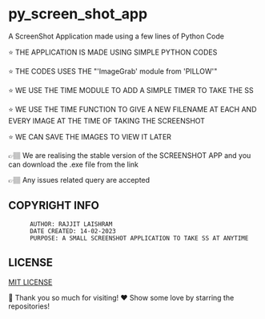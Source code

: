 # py_screen_shot_app
A ScreenShot Application made using a few lines of Python Code

⭐ THE APPLICATION IS MADE USING SIMPLE PYTHON CODES

⭐ THE CODES USES THE "'ImageGrab' module from 'PILLOW'"

⭐ WE USE THE TIME MODULE TO ADD A SIMPLE TIMER TO TAKE THE SS

⭐ WE USE THE TIME FUNCTION TO GIVE A NEW FILENAME AT EACH AND EVERY IMAGE AT THE TIME OF TAKING THE SCREENSHOT

⭐ WE CAN SAVE THE IMAGES TO VIEW IT LATER

👉🏽 We are realising the stable version  of the SCREENSHOT APP and you can download the .exe file from the link

👉🏽 Any issues related query are accepted

## COPYRIGHT INFO
          AUTHOR: RAJJIT LAISHRAM
          DATE CREATED: 14-02-2023
          PURPOSE: A SMALL SCREENSHOT APPLICATION TO TAKE SS AT ANYTIME
          
## LICENSE
 [MIT LICENSE](LICENSE)

🤗 Thank you so much for visiting!
❤️ Show some love by starring the repositories!
